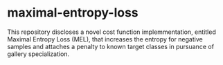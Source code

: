 # maximal-entropy-loss
This repository discloses a novel cost function implemmentation, entitled Maximal Entropy Loss (MEL), that increases the entropy for negative samples and attaches a penalty to known target classes in pursuance of gallery specialization.
